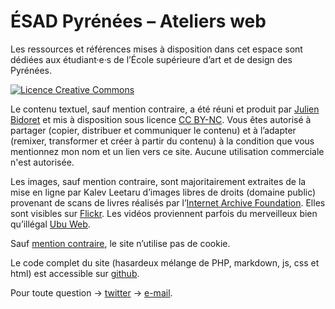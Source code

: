 # ÉSAD Pyrénées – Ateliers web

Les ressources et références mises à disposition dans cet espace sont dédiées aux étudiant·e·s de l’École supérieure d’art et de design des Pyrénées.

<a rel="license" href="http://creativecommons.org/licenses/by-nc/4.0/"><img alt="Licence Creative Commons" style="border-width:0" src="https://i.creativecommons.org/l/by-nc/4.0/88x31.png" /></a>

Le contenu textuel, sauf mention contraire, a été réuni et produit par [Julien Bidoret](accentgrave.net/) et mis à disposition sous licence [CC BY-NC](https://creativecommons.org/licenses/by-nc/4.0/deed.fr). Vous êtes autorisé à partager (copier, distribuer et communiquer le contenu) et à l’adapter (remixer, transformer et créer à partir du contenu) à la condition que vous mentionnez mon nom et un lien vers ce site. Aucune utilisation commerciale n'est autorisée.

Les images, sauf mention contraire, sont majoritairement extraites de la mise en ligne par Kalev Leetaru d’images libres de droits (domaine public) provenant de scans de livres réalisés par l’[Internet Archive Foundation](https://archive.org). Elles sont visibles sur [Flickr](https://www.flickr.com/photos/internetarchivebookimages/). Les vidéos proviennent parfois du merveilleux bien qu’illégal [Ubu Web](http://ubuweb.com/).

Sauf [mention contraire](/web/pages/exemples/cookie-nav/), le site n’utilise pas de cookie.

Le code complet du site (hasardeux mélange de PHP, markdown, js, css et html) est accessible sur [github](https://github.com/esapyrenees/ateliersweb/).

Pour toute question → [twitter](https://twitter.com/julienbidoret) → [e-mail](julien.bidoret@esad-pyrenees.fr).
